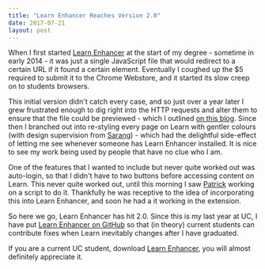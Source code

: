 ```yaml
---
title: "Learn Enhancer Reaches Version 2.0"
date: 2017-07-21
layout: post
---
```


When I first started [Learn Enhancer](https://chrome.google.com/webstore/detail/learn-enhancer/dnllhgllbbihefjdpamldjnlpllogkcf) at the start of my degree - sometime in early 2014 - it was just a single JavaScript file that would redirect to a certain URL if it found a certain element. Eventually I coughed up the $5 required to submit it to the Chrome Webstore, and it started its slow creep on to students browsers.

This initial version didn't catch every case, and so just over a year later I grew frustrated enough to dig right into the HTTP requests and alter them to ensure that the file could be previewed - which I outlined [on this blog](https://javanut.net/2015/06/08/learn-enhancer-16/). Since then I branched out into re-styling every page on Learn with gentler colours (with design supervision from [Sarang](https://sarang.love)) - which had the delightful side-effect of letting me see whenever someone has Learn Enhancer installed. It is nice to see my work being used by people that have no clue who I am.

One of the features that I wanted to include but never quite worked out was auto-login, so that I didn't have to two buttons before accessing content on Learn. This never quite worked out, until this morning I saw [Patrick](https://github.com/agronauts) working on a script to do it. Thankfully he was receptive to the idea of incorporating this into Learn Enhancer, and soon he had a it working in the extension.

So here we go, Learn Enhancer has hit 2.0. Since this is my last year at UC, I have put [Learn Enhancer on GitHub](https://github.com/javanut13/learn-enhancer) so that (in theory) current students can contribute fixes when Learn inevitably changes after I have graduated.

If you are a current UC student, download [Learn Enhancer](https://chrome.google.com/webstore/detail/learn-enhancer/dnllhgllbbihefjdpamldjnlpllogkcf), you will almost definitely appreciate it.
